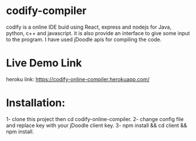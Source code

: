 # codify-compiler
codify is a online IDE buid using React, express and nodejs for Java, python, c++ and javascript.
it is also provide an interface to give some input to the program.
I have used jDoodle apis for compiling the code.

# Live Demo Link
heroku link: https://codify-online-compiler.herokuapp.com/

# Installation:
1- clone this project then cd codify-online-compiler.
2- change config file and replace key with your jDoodle client key.
3- npm install  && cd client && npm install.
